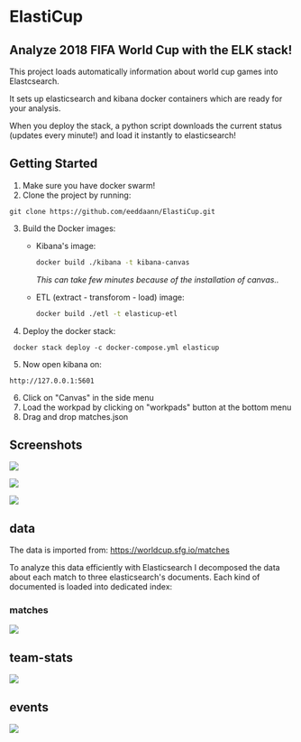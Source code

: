 # ElastiCup 

## Analyze 2018 FIFA World Cup with the ELK stack!

This project loads automatically information about world cup games into Elastcsearch.

It sets up elasticsearch and kibana docker containers which are ready for your analysis. 

When you deploy the stack, a python script downloads the current status (updates every minute!) and load it instantly to elasticsearch!

## Getting Started

1. Make sure you have docker swarm!
2. Clone the project by running:

```git clone https://github.com/eeddaann/ElastiCup.git```

3. Build the Docker images:

   - Kibana's image:

     ``` bash
     docker build ./kibana -t kibana-canvas
     ```

     *This can take few minutes because of the installation of canvas..* 

   - ETL (extract - transforom - load) image:

     ```bash
     docker build ./etl -t elasticup-etl
     ```

4. Deploy the docker stack:

``` docker stack deploy -c docker-compose.yml elasticup``` 

5. Now open kibana on:

```http://127.0.0.1:5601``` 

6. Click on "Canvas" in the side menu 
7. Load the workpad by clicking on "workpads" button at the bottom menu
8. Drag and drop matches.json

## Screenshots

![](./images/1.png)

![](./images/2.png)

![](./images/3.png)

## data

The data is imported from: https://worldcup.sfg.io/matches

To analyze this data efficiently with Elasticsearch I decomposed the data about each match to three elasticsearch's documents. Each kind of documented is loaded into dedicated index:

### matches

![](./images/matches.png)

## team-stats

![](./images/team-stats.png)

## events

![](./images/events.png)